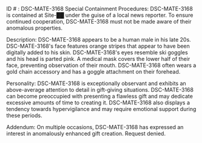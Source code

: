 ID # : DSC-MATE-3168
Special Containment Procedures:
DSC-MATE-3168 is contained at Site-██ under the guise of a local news reporter. To ensure continued cooperation, DSC-MATE-3168 must not be made aware of their anomalous properties. 

Description:
DSC-MATE-3168 appears to be a human male in his late 20s. DSC-MATE-3168's face features orange stripes that appear to have been digitally added to his skin. DSC-MATE-3168's eyes resemble ski goggles and his head is parted pink. A medical mask covers the lower half of their face, preventing observation of their mouth. DSC-MATE-3168 often wears a gold chain accessory and has a goggle attachment on their forehead.

Personality:
DSC-MATE-3168 is exceptionally observant and exhibits an above-average attention to detail in gift-giving situations. DSC-MATE-3168 can become preoccupied with presenting a flawless gift and may dedicate excessive amounts of time to creating it. DSC-MATE-3168 also displays a tendency towards hypervigilance and may require emotional support during these periods.

Addendum:
On multiple occasions, DSC-MATE-3168 has expressed an interest in anomalously enhanced gift creation. Request denied.